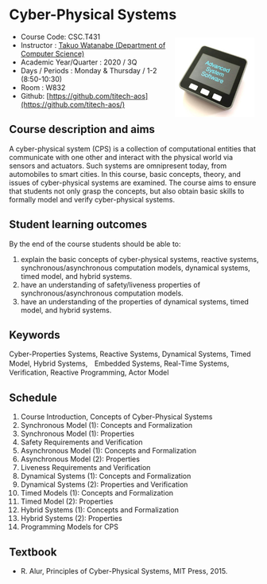 # Cyber-Physical Systems

<img src="/images/logo.jpg" width="160px" style="float: right; margin: 10px;" />

* Course Code: CSC.T431
* Instructor : [Takuo Watanabe (Department of Computer Science)](http://www.psg.c.titech.ac.jp/~takuo/)
* Academic Year/Quarter : 2020 / 3Q
* Days / Periods : Monday & Thursday / 1-2 (8:50-10:30)
* Room : W832
* Github: [https://github.com/titech-aos](https://github.com/titech-aos/)

## Course description and aims
A cyber-physical system (CPS) is a collection of computational entities that communicate with one other and interact with the physical world via sensors and actuators. Such systems are  omnipresent today, from automobiles to smart cities.  In this course, basic concepts, theory, and issues of cyber-physical systems are examined. The course aims to ensure that students not only grasp the concepts, but also obtain basic skills to formally model and verify cyber-physical systems.

## Student learning outcomes
By the end of the course students should be able to:
1. explain the basic concepts of cyber-physical systems, reactive systems, synchronous/asynchronous computation models, dynamical systems, timed model, and hybrid systems.
2. have an understanding of safety/liveness properties of synchronous/asynchronous computation models.
3. have an understanding of the properties of dynamical systems, timed model, and hybrid systems.

## Keywords
Cyber-Properties Systems, Reactive Systems, Dynamical Systems, Timed Model, Hybrid Systems,　Embedded Systems, Real-Time Systems, Verification, Reactive Programming, Actor Model

## Schedule
1. Course Introduction, Concepts of Cyber-Physical Systems
2. Synchronous Model (1): Concepts and Formalization
3. Synchronous Model (1): Properties
4. Safety Requirements and Verification
5. Asynchronous Model (1): Concepts and Formalization
6. Asynchronous Model (2): Properties
7. Liveness Requirements and Verification
8. Dynamical Systems (1): Concepts and Formalization
9. Dynamical Systems (2): Properties and Verification
10. Timed Models (1): Concepts and Formalization
11. Timed Model (2): Properties
12. Hybrid Systems (1): Concepts and Formalization
13. Hybrid Systems (2): Properties
14. Programming Models for CPS

## Textbook
* R. Alur, Principles of Cyber-Physical Systems, MIT Press, 2015.
